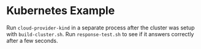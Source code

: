 # Kubernetes Example

Run `cloud-provider-kind` in a separate process after the cluster was setup with `build-cluster.sh`.
Run `response-test.sh` to see if it answers correctly after a few seconds.